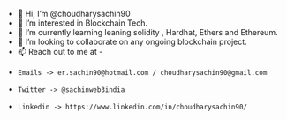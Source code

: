 - 👋 Hi, I’m @choudharysachin90
- 👀 I’m interested in Blockchain Tech.
- 🌱 I’m currently learning leaning solidity , Hardhat, Ethers and Ethereum.
- 💞️ I’m looking to collaborate on any ongoing blockchain project.
- 📫 Reach out to me at - 
-     Emails -> er.sachin90@hotmail.com / choudharysachin90@gmail.com
-     Twitter -> @sachinweb3india
-     Linkedin -> https://www.linkedin.com/in/choudharysachin90/



